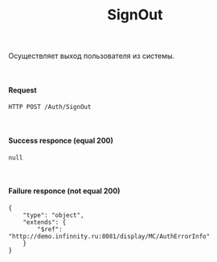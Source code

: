 ﻿---
layout: default
title: SignOut
position: 11
categories: 
tags: 
---

Осуществляет выход пользователя из системы.

   

#### Request

```
HTTP POST /Auth/SignOut
```

   

#### Success responce (equal 200)

```
null
```

   

#### Failure responce (not equal 200)

```
{
	"type": "object",
	"extends": {
		"$ref": "http://demo.infinnity.ru:8081/display/MC/AuthErrorInfo"
	}
}
```

 

 

